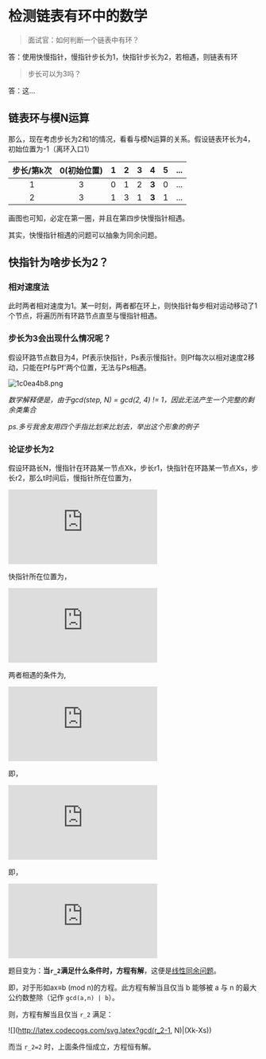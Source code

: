 # 检测链表有环中的数学
> 面试官：如何判断一个链表中有环？

答：使用快慢指针，慢指针步长为1，快指针步长为2，若相遇，则链表有环

> 步长可以为3吗？

答：这...

## 链表环与模N运算
那么，现在考虑步长为2和1的情况，看看与模N运算的关系。假设链表环长为4，初始位置为-1（离环入口1）

步长/第k次|0(初始位置)|1|2|3|4|5|...
:-:|:-:|:-:|:-:|:-:|:-:|:-:|:-:
1|3|0|1|2|**3**|0|...
2|3|1|3|1|**3**|1|...

画图也可知，必定在第一圈，并且在第四步快慢指针相遇。

其实，快慢指针相遇的问题可以抽象为同余问题。

## 快指针为啥步长为2？
### 相对速度法
此时两者相对速度为1。某一时刻，两者都在环上，则快指针每步相对运动移动了1个节点，将遍历所有环路节点直至与慢指针相遇。

### 步长为3会出现什么情况呢？
假设环路节点数目为4，Pf表示快指针，Ps表示慢指针。则Pf每次以相对速度2移动，只能在Pf与Pf'两个位置，无法与Ps相遇。

![1c0ea4b8.png](../storage/programming.algorithm/1c0ea4b8.png)

*数学解释便是，由于gcd(step, N) = gcd(2, 4) != 1，因此无法产生一个完整的剩余类集合*

*ps.多亏我舍友用四个手指比划来比划去，举出这个形象的例子*
### 论证步长为2
假设环路长N，慢指针在环路某一节点Xk，步长r1，快指针在环路某一节点Xs，步长r2，那么t时间后，慢指针所在位置为，

![](http://latex.codecogs.com/svg.latex?p1=(Xk+r_1t)modN=(Xk+t)modN)

快指针所在位置为，

![](http://latex.codecogs.com/svg.latex?p2=(Xs+r_2t)modN)

两者相遇的条件为,

![](http://latex.codecogs.com/svg.latex?p1=p2)

即，

![](http://latex.codecogs.com/svg.latex?(Xk+t)modN=(Xs+r_2t)modN)

即，

![](http://latex.codecogs.com/svg.latex?Xk-Xs=(r_2-1)tmodN)

题目变为：**当`r_2`满足什么条件时，方程有解**，这便是[线性同余问题](https://baike.baidu.com/item/%E7%BA%BF%E6%80%A7%E5%90%8C%E4%BD%99%E6%96%B9%E7%A8%8B/5544515?fr=aladdin)。

即，对于形如ax≡b (mod n)的方程。此方程有解当且仅当 b 能够被 a 与 n 的最大公约数整除（记作 `gcd(a,n) | b`）。

则，方程有解当且仅当 `r_2` 满足：

![](http://latex.codecogs.com/svg.latex?gcd(r_2-1, N)|(Xk-Xs))

而当 `r_2=2` 时，上面条件恒成立，方程恒有解。
